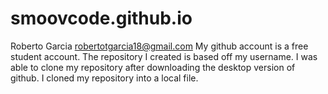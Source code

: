 # smoovcode.github.io
Roberto Garcia robertotgarcia18@gmail.com
My github account is a free student account.
The repository I created is based off my username.
I was able to clone my repository after downloading the desktop version of github. I cloned my repository into a local file.